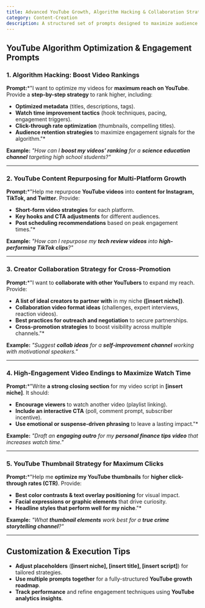 ```yaml
---
title: Advanced YouTube Growth, Algorithm Hacking & Collaboration Strategies  
category: Content-Creation
description: A structured set of prompts designed to maximize audience engagement, optimize content for YouTube's algorithm, and build strategic collaborations with creators.
---
```

## **YouTube Algorithm Optimization & Engagement Prompts**

### **1. Algorithm Hacking: Boost Video Rankings**

**Prompt:***"I want to optimize my videos for **maximum reach on YouTube**. Provide a **step-by-step strategy** to rank higher, including:

- **Optimized metadata** (titles, descriptions, tags).
- **Watch time improvement tactics** (hook techniques, pacing, engagement triggers).
- **Click-through rate optimization** (thumbnails, compelling titles).
- **Audience retention strategies** to maximize engagement signals for the algorithm."*

**Example:**
*"How can I **boost my videos’ ranking** for a **science education channel** targeting high school students?"*

---

### **2. YouTube Content Repurposing for Multi-Platform Growth**

**Prompt:***"Help me repurpose **YouTube videos** into **content for Instagram, TikTok, and Twitter**. Provide:

- **Short-form video strategies** for each platform.
- **Key hooks and CTA adjustments** for different audiences.
- **Post scheduling recommendations** based on peak engagement times."*

**Example:**
*"How can I repurpose my **tech review videos** into **high-performing TikTok clips**?"*

---

### **3. Creator Collaboration Strategy for Cross-Promotion**

**Prompt:***"I want to **collaborate with other YouTubers** to expand my reach. Provide:

- **A list of ideal creators to partner with** in my niche **([insert niche])**.
- **Collaboration video format ideas** (challenges, expert interviews, reaction videos).
- **Best practices for outreach and negotiation** to secure partnerships.
- **Cross-promotion strategies** to boost visibility across multiple channels."*

**Example:**
*"Suggest **collab ideas** for a **self-improvement channel** working with motivational speakers."*

---

### **4. High-Engagement Video Endings to Maximize Watch Time**

**Prompt:***"Write **a strong closing section** for my video script in **[insert niche]**. It should:

- **Encourage viewers** to watch another video (playlist linking).
- **Include an interactive CTA** (poll, comment prompt, subscriber incentive).
- **Use emotional or suspense-driven phrasing** to leave a lasting impact."*

**Example:**
*"Draft an **engaging outro** for my **personal finance tips video** that increases watch time."*

---

### **5. YouTube Thumbnail Strategy for Maximum Clicks**

**Prompt:***"Help me **optimize my YouTube thumbnails** for **higher click-through rates (CTR)**. Provide:

- **Best color contrasts & text overlay positioning** for visual impact.
- **Facial expressions or graphic elements** that drive curiosity.
- **Headline styles that perform well for my niche**."*

**Example:**
*"What **thumbnail elements** work best for a **true crime storytelling channel**?"*

---

## **Customization & Execution Tips**

- **Adjust placeholders** (**[insert niche], [insert title], [insert script]**) for tailored strategies.
- **Use multiple prompts together** for a fully-structured **YouTube growth roadmap**.
- **Track performance** and refine engagement techniques using **YouTube analytics insights**.
